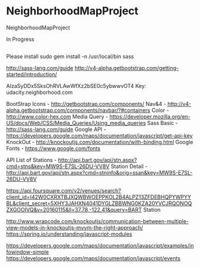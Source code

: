 # NeighborhoodMapProject
NeighborhoodMapProject

In Progress

##
  Please install sudo gem install -n /usr/local/bin sass

  http://sass-lang.com/guide
  http://v4-alpha.getbootstrap.com/getting-started/introduction/

AIzaSyDDx5SksOhRVLAwWfXz2bSE0c5ybwwvOT4
Key: udacity.neighborhood.com

BootStrap 
 Icons -  http://getbootstrap.com/components/
 Nav&4 - http://v4-alpha.getbootstrap.com/components/navbar/?#containers
 Color - http://www.color-hex.com
 Media Query - https://developer.mozilla.org/en-US/docs/Web/CSS/Media_Queries/Using_media_queries
 Sass Basic - http://sass-lang.com/guide
 Google API - https://developers.google.com/maps/documentation/javascript/get-api-key
 KnockOut - http://knockoutjs.com/documentation/with-binding.html
 Google Fonts - https://www.google.com/fonts

 API
 List of Stations - http://api.bart.gov/api/stn.aspx?cmd=stns&key=MW9S-E7SL-26DU-VV8V
 Station Detail - http://api.bart.gov/api/stn.aspx?cmd=stninfo&orig=ssan&key=MW9S-E7SL-26DU-VV8V

 https://api.foursquare.com/v2/venues/search?client_id=I42W0CXRXTBJXQWBWOEPPKOL2B4ALPZ13ZFDEBHQPYWPYYBL&client_secret=5XHY3JAHXN4041DYGLZBBWNG0KZA20YVCJRQONOQZXGOOIVQ&v=20160115&ll=37.78,-122.41&query=BART Station
 


 http://www.wrapcode.com/knockoutjs/communication-between-multiple-view-models-in-knockoutjs-mvvm-the-right-approach/
 https://spring.io/understanding/javascript-modules

 https://developers.google.com/maps/documentation/javascript/examples/infowindow-simple
 https://developers.google.com/maps/documentation/javascript/events


